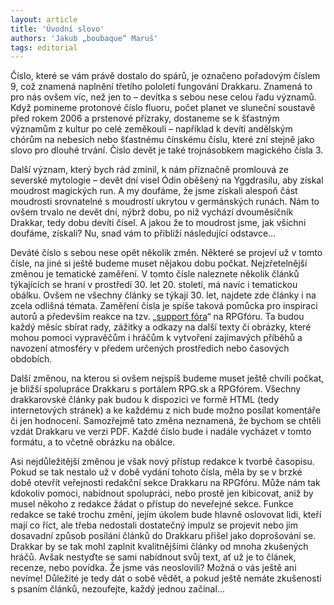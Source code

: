 ```yaml
---
layout: article
title: 'Úvodní slovo'
authors: 'Jakub „boubaque“ Maruš'
tags: editorial
---
```


Číslo, které se vám právě dostalo do spárů, je označeno pořadovým číslem 9, což znamená naplnění třetího pololetí fungování Drakkaru. Znamená to pro nás ovšem víc, než jen to – devítka s sebou nese celou řadu významů. Když pomineme protonové číslo fluoru, počet planet ve sluneční soustavě před rokem 2006 a prstenové přízraky, dostaneme se k šťastným významům z kultur po celé zeměkouli – například k devíti andělským chórům na nebesích nebo šťastnému čínskému číslu, které zní stejně jako slovo pro dlouhé trvání. Číslo devět je také trojnásobkem magického čísla 3.

Další význam, který bych rád zmínil, k nám příznačně promlouvá ze severské mytologie – devět dní visel Ódin oběšený na Yggdrasilu, aby získal moudrost magických run. A my doufáme, že jsme získali alespoň část moudrosti srovnatelné s moudrostí ukrytou v germánských runách. Nám to ovšem trvalo ne devět dní, nýbrž dobu, po niž vychází dvouměsíčník Drakkar, tedy dobu devíti čísel. A jakou že to moudrost jsme, jak všichni doufáme, získali? Nu, snad vám to přiblíží následující odstavce…

Deváté číslo s sebou nese opět několik změn. Některé se projeví už v tomto čísle, na jiné si ještě budeme muset nějakou dobu počkat. Nejzřetelnější změnou je tematické zaměření. V tomto čísle naleznete několik článků týkajících se hraní v prostředí 30. let 20. století, má navíc i tematickou obálku. Ovšem ne všechny články se týkají 30. let, najdete zde články i na zcela odlišná témata. Zaměření čísla je spíše taková pomůcka pro inspiraci autorů a především reakce na tzv. „[support fóra](http://rpgforum.cz/forum/viewtopic.php?t=5872)“ na RPGfóru. Ta budou každý měsíc sbírat rady, zážitky a odkazy na další texty či obrázky, které mohou pomoci vypravěčům i hráčům k vytvoření zajímavých příběhů a navození atmosféry v předem určených prostředích nebo časových obdobích.

Další změnou, na kterou si ovšem nejspíš budeme muset ještě chvíli počkat, je bližší spolupráce Drakkaru s portálem RPG.sk a RPGfórem. Všechny drakkarovské články pak budou k dispozici ve formě HTML (tedy internetových stránek) a ke každému z nich bude možno posílat komentáře či jen hodnocení. Samozřejmě tato změna neznamená, že bychom se chtěli vzdát Drakkaru ve verzi PDF. Každé číslo bude i nadále vycházet v tomto formátu, a to včetně obrázku na obálce.

Asi nejdůležitější změnou je však nový přístup redakce k tvorbě časopisu. Pokud se tak nestalo už v době vydání tohoto čísla, měla by se v brzké době otevřít veřejnosti redakční sekce Drakkaru na RPGfóru. Může nám tak kdokoliv pomoci, nabídnout spolupráci, nebo prostě jen kibicovat, aniž by musel někoho z redakce žádat o přístup do neveřejné sekce. Funkce redakce se také trochu změní, jejím úkolem bude hlavně oslovovat lidi, kteří mají co říct, ale třeba nedostali dostatečný impulz se projevit nebo jim dosavadní způsob posílání článků do Drakkaru přišel jako doprošování se. Drakkar by se tak mohl zaplnit kvalitnějšími články od mnoha zkušených hráčů. Avšak nestyďte se sami nabídnout svůj text, ať už je to článek, recenze, nebo povídka. Že jsme vás neoslovili? Možná o vás ještě ani nevíme! Důležité je tedy dát o sobě vědět, a pokud ještě nemáte zkušenosti s psaním článků, nezoufejte, každý jednou začínal…
